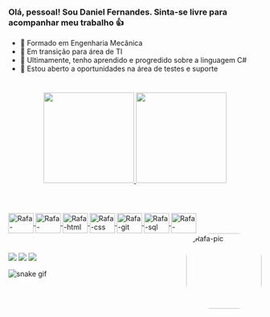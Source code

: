 ### Olá, pessoal! Sou Daniel Fernandes. Sinta-se livre para acompanhar meu trabalho 👍



- 📃 Formado em Engenharia Mecânica
- 🐞 Em transição para área de TI
- 🦾 Ultimamente, tenho aprendido e progredido sobre a linguagem C#
- 🎈 Estou aberto a oportunidades na área de testes e suporte

#
#

<div align="center">
  <a href="https://github.com/daniel19fernandes">
  <img height="180em" src="https://github-readme-stats.vercel.app/api?username=daniel19fernandes&show_icons=true&theme=gruvbox&include_all_commits=true&count_private=true"/>
  <img height="180em" src="https://github-readme-stats.vercel.app/api/top-langs/?username=daniel19fernandes&layout=compact&langs_count=7&theme=gruvbox"/>
</div>

#
#

</div>
<div style="display: inline_block"><br>

  <img align="center" alt="Rafa-Python" height="40" width="50" src="https://cdn.jsdelivr.net/gh/devicons/devicon/icons/python/python-original-wordmark.svg">
  <img align="center" alt="Rafa-Csharp" height="40" width="50" src="https://cdn.jsdelivr.net/gh/devicons/devicon/icons/selenium/selenium-original.svg">
  <img align="center" alt="Rafa-html" height="40" width="50" src="https://cdn.jsdelivr.net/gh/devicons/devicon/icons/html5/html5-original-wordmark.svg">
  <img align="center" alt="Rafa-css" height="40" width="50" src="https://cdn.jsdelivr.net/gh/devicons/devicon/icons/css3/css3-original-wordmark.svg"                                                                                                                       

  <img align="center" alt="Rafa-csharp" height="40" width="50" src="https://cdn.jsdelivr.net/gh/devicons/devicon/icons/csharp/csharp-original.svg">
  <img align="center" alt="Rafa-git" height="40" width="50" src="https://cdn.jsdelivr.net/gh/devicons/devicon/icons/git/git-original-wordmark.svg">
  <img align="center" alt="Rafa-sql" height="40" width="50" src="https://cdn.jsdelivr.net/gh/devicons/devicon/icons/mysql/mysql-original-wordmark.svg">
  <img align="center" alt="Rafa-csharp" height="40" width="50" src="https://cdn.jsdelivr.net/gh/devicons/devicon/icons/csharp/csharp-original.svg">
         
          
  <img align="right" alt="Rafa-pic" height="150" style="border-radius:50px;" src="https://cdn.discordapp.com/attachments/807044706118664273/1016166620449734716/pixel_da_art.png">
</div>

#
#

<div> 

  <a href = "mailto:daniel19fernandes"><img src="https://img.shields.io/badge/Gmail-D14836?style=for-the-badge&logo=gmail&logoColor=white" target="_blank"></a>
  <a href="https://www.linkedin.com/in/daniel19fernandes" target="_blank"><img src="https://img.shields.io/badge/-LinkedIn-%230077B5?style=for-the-badge&logo=linkedin&logoColor=white" target="_blank"></a> 
  <a href="https://instagram.com/daniferndess" target="_blank"><img src="https://img.shields.io/badge/-Instagram-%23E4405F?style=for-the-badge&logo=instagram&logoColor=white" target="_blank"></a>
 

  
  ![snake gif](https://github.com/daniel19fernandes/daniel19fernandes/blob/output/github-contribution-grid-snake.svg)
 
</div>
          
          
#
#









